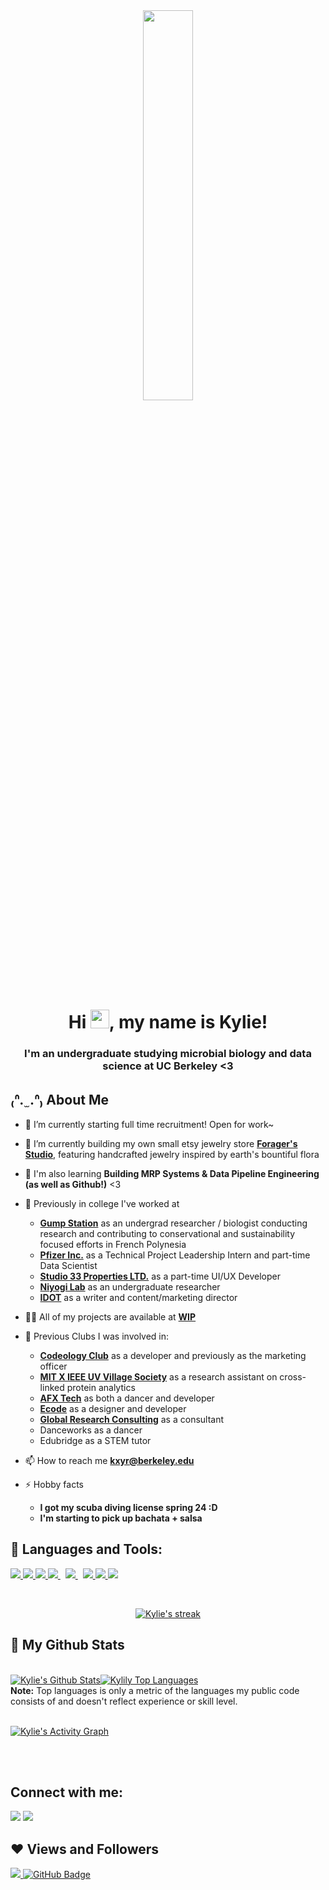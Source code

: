 <div class="center-container" align="center">
<a align="center" href="#"><img width="40%" height="auto" src="https://i.imgur.com/Z9e5TRb.gif" height="175px" class="center"/></a>
</div>

<h1 align="center">Hi <img src="https://raw.githubusercontent.com/MartinHeinz/MartinHeinz/master/wave.gif" width="30px">, my name is Kylie!</h1>
<h3 align="center">I'm an undergraduate studying microbial biology and data science at UC Berkeley <3</h3>


## ₍ᐢ.   ̫ .ᐢ₎ About Me

- 🔭 I’m currently starting full time recruitment! Open for work~

- 🌱 I’m currently building my own small etsy jewelry store **[Forager's Studio](https://foragersstudios.etsy.com)**, featuring handcrafted jewelry inspired by earth's bountiful flora 

- 👯 I'm also learning **Building MRP Systems & Data Pipeline Engineering (as well as Github!)** <3

- 🍓 Previously in college I've worked at
    - **[Gump Station](https://www.moorea.berkeley.edu/)** as an undergrad researcher / biologist conducting research and contributing to conservational and sustainability focused efforts in French Polynesia
    - **[Pfizer Inc.](https://www.pfizer.com/en/about/careers/pfizer-summer-growth-experience)** as a Technical Project Leadership Intern and part-time Data Scientist
    - **[Studio 33 Properties LTD.](https://issuu.com/ignitemediastudio/docs/studio33_brochure)** as a part-time UI/UX Developer
    - **[Niyogi Lab](https://niyogilab.berkeley.edu/)** as an undergraduate researcher
    - **[IDOT](https://www.notion.so/idotclub/Innovative-Designers-of-Tomorrow-6101a9cb69f4450f87b9be7940812850)** as a writer and content/marketing director
 
- 👨‍💻 All of my projects are available at **[WIP](https://)**

- 🥑 Previous Clubs I was involved in:
    - **[Codeology Club](https//:codeology.club)** as a developer and previously as the marketing officer
    - **[MIT X IEEE UV Village Society](https://universalvillage.org/)** as a research assistant on cross-linked protein analytics
    - **[AFX Tech](https://afx.dance)** as both a dancer and developer
    - **[Ecode](https://ecode.berkeley.edu/)** as a designer and developer
    - **[Global Research Consulting](https://www.grcglobalgroup.com/)** as a consultant
    - Danceworks as a dancer
    - Edubridge as a STEM tutor
      
- 📫 How to reach me **kxyr@berkeley.edu**

- ⚡ Hobby facts
    - **I got my scuba diving license spring 24 :D**
    - **I'm starting to pick up bachata + salsa**
  
## 🚀 Languages and Tools:
<p align="left"> 
    <a href="https://www.java.com" target="_blank"> <img src="https://img.icons8.com/color/48/000000/java-coffee-cup-logo.png"/> </a>
    <a href="https://www.tensorflow.org/" target="_blank"> <img src="https://img.icons8.com/color/48/000000/tensorflow.png"/> </a> 
    <a href="https://www.python.org" target="_blank"> <img src="https://img.icons8.com/color/48/000000/python.png"/> </a> 
    <a style="padding-right:8px;" href="https://sql.org" target="_blank"> <img src="https://img.icons8.com/ios-filled/50/000000/sql.png"/> </a> 
    <a style="padding-right:8px;" href="https://www.mysql.com/" target="_blank"> <img src="https://img.icons8.com/fluent/50/000000/mysql-logo.png"/> </a>
    <a href="https://git-scm.com/" target="_blank"> <img src="https://img.icons8.com/color/48/000000/git.png"/> </a> 
    <a href="https://nodejs.org/en" target="_blank"> <img src="https://img.icons8.com/color/48/000000/nodejs.png"/> </a>
    <a href="https://reactnative.dev/" target="_blank"> <img src="https://img.icons8.com/color/48/000000/react-native.png"/> </a>
</p>

<!-- [![React Badge](https://img.shields.io/badge/-React-61DBFB?style=for-the-badge&labelColor=black&logo=react&logoColor=61DBFB)](#)  [![Javascript Badge](https://img.shields.io/badge/-Javascript-F0DB4F?style=for-the-badge&labelColor=black&logo=javascript&logoColor=F0DB4F)](#) [![Typescript Badge](https://img.shields.io/badge/-Typescript-007acc?style=for-the-badge&labelColor=black&logo=typescript&logoColor=007acc)](#) [![Nodejs Badge](https://img.shields.io/badge/-Nodejs-3C873A?style=for-the-badge&labelColor=black&logo=node.js&logoColor=3C873A)](#) [![GraphQL Badge](https://img.shields.io/badge/-GraphQl-e535ab?style=for-the-badge&labelColor=black&logo=node.js&logoColor=e535ab)](#) -->
<br/>

<p align="center">
    <a href="https://github.com/kylily/github-readme-streak-stats">
        <img title="🔥git.io/streak-stats" alt="Kylie's streak" src="https://github-readme-streak-stats.herokuapp.com/?user=kylily&theme=black-ice&hide_border=true&stroke=0000&background=060A0CD0"/>
    </a>
</p>

## 🔮 My Github Stats
  <br/>
    <a href="https://github.com/kylily/github-readme-stats"><img alt="Kylie's Github Stats" src="https://github-readme-stats.vercel.app/api?username=kylily&show_icons=true&count_private=true&theme=react&hide_border=true&bg_color=0D1117" /></a><a href="https://github.com/kylily/github-readme-stats"><img alt="Kylily Top Languages" src="https://github-readme-stats.vercel.app/api/top-langs/?username=kylily&langs_count=8&count_private=true&layout=compact&theme=react&hide_border=true&bg_color=0D1117" /></a>
  <br/>  
  <b>Note:</b> Top languages is only a metric of the languages my public code consists of and doesn't reflect experience or skill level.


<br/>
<br/>

<a href="https://github.com/kylily/github-readme-activity-graph"><img alt="Kylie's Activity Graph" src="https://github-readme-activity-graph.vercel.app/graph?username=kylily&theme=react-dark" /></a>

<br/>
<br/>

## Connect with me:
<p align="left">

<a href = "https://www.linkedin.com/in/kylieren/"><img src="https://img.icons8.com/fluent/48/000000/linkedin.png"/></a>
<a href = "https://www.instagram.com/__kylie.ren__/"><img src="https://img.icons8.com/fluent/48/000000/instagram-new.png"/></a>
<!-- <a href = "https://www.youtube.com/c/virtualgyans"><img src="https://img.icons8.com/color/48/000000/youtube-play.png"/></a> -->

</p>

## ❤ Views and Followers
<a href="https://github.com/Meghna-DAS/github-profile-views-counter">
    <img src="https://komarev.com/ghpvc/?username=kylily">
</a>
<a href="https://github.com/kylily?tab=followers"><img src="https://img.shields.io/github/followers/kylily?label=Followers&style=social" alt="GitHub Badge"></a>

